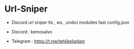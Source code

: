 # Url-Sniper
* Discord url sniper tls , ws , undici modulles fast config.json 


* Discord : kemosalvo 
* Telegram : https://t.me/tehlikeliadam
